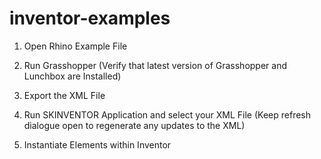 # inventor-examples

1. Open Rhino Example File

2. Run Grasshopper (Verify that latest version of Grasshopper and Lunchbox are Installed)

3. Export the XML File

4. Run SKINVENTOR Application and select your XML File (Keep refresh dialogue open to regenerate any updates to the XML)

5. Instantiate Elements within Inventor


